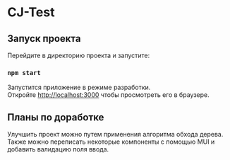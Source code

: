 # CJ-Test



## Запуск проекта

Перейдите в директорию проекта и запустите:

### `npm start`

Запустится приложение в режиме разработки.\
Откройте [http://localhost:3000](http://localhost:3000) чтобы просмотреть его в браузере.

## Планы по доработке

Улучшить проект можно путем применения алгоритма обхода дерева. Также можно переписать некоторые компоненты с помощью MUI и добавить валидацию поля ввода.


